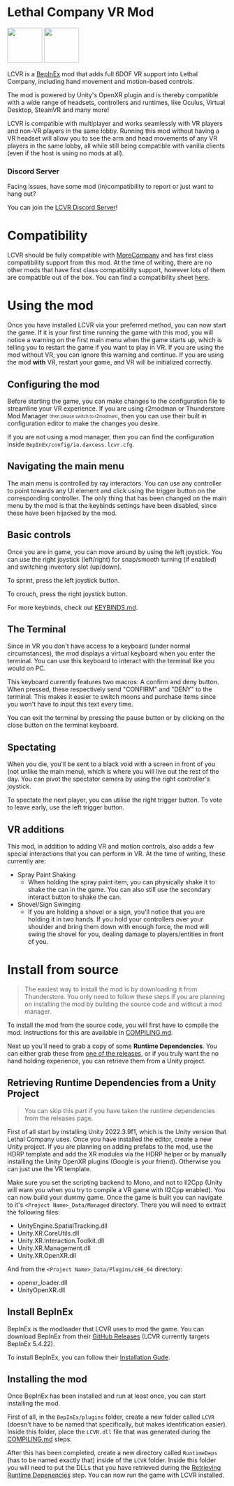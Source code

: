 # Lethal Company VR Mod

[<img src="https://github.com/DaXcess/LCVR/blob/main/.github/assets/thunderstore-btn.png" height="80" />](https://thunderstore.io/c/lethal-company/p/DaXcess/LethalCompanyVR)
[<img src="https://github.com/DaXcess/LCVR/blob/main/.github/assets/github-btn.png" height="80" />](https://github.com/DaXcess/LCVR/releases/latest)
<br/>

LCVR is a [BepInEx](https://docs.bepinex.dev/) mod that adds full 6DOF VR support into Lethal Company, including hand movement and motion-based controls.

The mod is powered by Unity's OpenXR plugin and is thereby compatible with a wide range of headsets, controllers and runtimes, like Oculus, Virtual Desktop, SteamVR and many more!

LCVR is compatible with multiplayer and works seamlessly with VR players and non-VR players in the same lobby. Running this mod without having a VR headset will allow you to see the arm and head movements of any VR players in the same lobby, all while still being compatible with vanilla clients (even if the host is using no mods at all).

### Discord Server

Facing issues, have some mod (in)compatibility to report or just want to hang out?

You can join the [LCVR Discord Server](https://discord.gg/2DxNgpPZUF)!

# Compatibility

LCVR should be fully compatible with [MoreCompany](https://github.com/notnotnotswipez/MoreCompany) and has first class compatibility support from this mod. At the time of writing, there are no other mods that have first class compatibility support, however lots of them are compatible out of the box. You can find a compatibility sheet [here](https://docs.google.com/spreadsheets/d/1mSulrvMkQFtjF_BWDeSfGz9rm3UWKMywmUP1yhcgCGo/edit?usp=sharing).

# Using the mod

Once you have installed LCVR via your preferred method, you can now start the game. If it is your first time running the game with this mod, you will notice a warning on the first main menu when the game starts up, which is telling you to restart the game if you want to play in VR. If you are using the mod without VR, you can ignore this warning and continue. If you are using the mod **with** VR, restart your game, and VR will be initialized correctly.

## Configuring the mod

Before starting the game, you can make changes to the configuration file to streamline your VR experience. If you are using r2modman or Thunderstore Mod Manager <sub><sup>(then please switch to r2modman)</sup></sub>, then you can use their built in configuration editor to make the changes you desire.

If you are not using a mod manager, then you can find the configuration inside `BepInEx/config/io.daxcess.lcvr.cfg`.

## Navigating the main menu

The main menu is controlled by ray interactors. You can use any controller to point towards any UI element and click using the trigger button on the corresponding controller. The only thing that has been changed on the main menu by the mod is that the keybinds settings have been disabled, since these have been hijacked by the mod.

## Basic controls

Once you are in game, you can move around by using the left joystick. You can use the right joystick (left/right) for snap/smooth turning (if enabled) and switching inventory slot (up/down).

To sprint, press the left joystick button.

To crouch, press the right joystick button.

For more keybinds, check out [KEYBINDS.md](KEYBINDS.md).

## The Terminal

Since in VR you don't have access to a keyboard (under normal circumstances), the mod displays a virtual keyboard when you enter the terminal. You can use this keyboard to interact with the terminal like you would on PC.

This keyboard currently features two macros: A confirm and deny button. When pressed, these respectively send "CONFIRM" and "DENY" to the terminal. This makes it easier to switch moons and purchase items since you won't have to input this text every time.

You can exit the terminal by pressing the pause button or by clicking on the close button on the terminal keyboard.

## Spectating

When you die, you'll be sent to a black void with a screen in front of you (not unlike the main menu), which is where you will live out the rest of the day. You can pivot the spectator camera by using the right controller's joystick.

To spectate the next player, you can utilise the right trigger button. To vote to leave early, use the left trigger button.

## VR additions

This mod, in addition to adding VR and motion controls, also adds a few special interactions that you can perform in VR. At the time of writing, these currently are: 
* Spray Paint Shaking
  * When holding the spray paint item, you can physically shake it to shake the can in the game. You can also still use the secondary interact button to shake the can.
* Shovel/Sign Swinging
  * If you are holding a shovel or a sign, you'll notice that you are holding it in two hands. If you hold your controllers over your shoulder and bring them down with enough force, the mod will swing the shovel for you, dealing damage to players/entities in front of you.

# Install from source

> The easiest way to install the mod is by downloading it from Thunderstore. You only need to follow these steps if you are planning on installing the mod by building the source code and without a mod manager.

To install the mod from the source code, you will first have to compile the mod. Instructions for this are available in [COMPILING.md](COMPILING.md).

Next up you'll need to grab a copy of some **Runtime Dependencies**. You can either grab these from [one of the releases](https://github.com/DaXcess/LCVR/releases), or if you truly want the no hand holding experience, you can retrieve them from a Unity project.

## Retrieving Runtime Dependencies from a Unity Project

> You can skip this part if you have taken the runtime dependencies from the releases page.

First of all start by installing Unity 2022.3.9f1, which is the Unity version that Lethal Company uses. Once you have installed the editor, create a new Unity project. If you are planning on adding prefabs to the mod, use the HDRP template and add the XR modules via the HDRP helper or by manually installing the Unity OpenXR plugins (Google is your friend). Otherwise you can just use the VR template.

Make sure you set the scripting backend to Mono, and not to Il2Cpp (Unity will warn you when you try to compile a VR game with Il2Cpp enabled). You can now build your dummy game. Once the game is built you can navigate to it's `<Project Name>_Data/Managed` directory. There you will need to extract the following files:

- UnityEngine.SpatialTracking.dll
- Unity.XR.CoreUtils.dll
- Unity.XR.Interaction.Toolkit.dll
- Unity.XR.Management.dll
- Unity.XR.OpenXR.dll

And from the `<Project Name>_Data/Plugins/x86_64` directory:

- openxr_loader.dll
- UnityOpenXR.dll

## Install BepInEx

BepInEx is the modloader that LCVR uses to mod the game. You can download BepInEx from their [GitHub Releases](https://github.com/BepInEx/BepInEx/releases) (LCVR currently targets BepInEx 5.4.22).

To install BepInEx, you can follow their [Installation Gude](https://docs.bepinex.dev/articles/user_guide/installation/index.html#installing-bepinex-1).

## Installing the mod

Once BepInEx has been installed and run at least once, you can start installing the mod.

First of all, in the `BepInEx/plugins` folder, create a new folder called `LCVR` (doesn't have to be named that specifically, but makes identification easier). Inside this folder, place the `LCVR.dll` file that was generated during the [COMPILING.md](COMPILING.md) steps.

After this has been completed, create a new directory called `RuntimeDeps` (has to be named exactly that) inside of the `LCVR` folder. Inside this folder you will need to put the DLLs that you have retrieved during the [Retrieving Runtime Depenencies](#retrieving-runtime-dependencies-from-a-unity-project) step. You can now run the game with LCVR installed.
